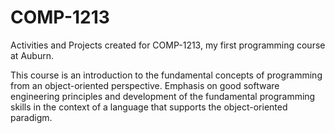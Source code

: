 # COMP-1213

Activities and Projects created for COMP-1213, my first programming course at Auburn. 

This course is an introduction to the fundamental concepts of programming from an object-oriented perspective. Emphasis on good software engineering principles and development of the fundamental programming skills in the context of a language that supports the object-oriented paradigm.
